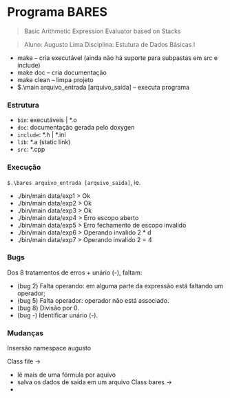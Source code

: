 # Programa BARES
 > Basic Arithmetic Expression Evaluator based on Stacks

 > Aluno: Augusto Lima
 > Disciplina: Estutura de Dados Básicas I

  - make – cria executável (ainda não há suporte para subpastas em src e include)
  - make doc – cria documentação
  - make clean – limpa projeto
  - $.\main arquivo_entrada [arquivo_saida] – executa programa

### Estrutura

* `bin`: executáveis | *.o 
* `doc`: documentação gerada pelo doxygen
* `include`: *.h | *.inl
* `lib`: *.a (static link)
* `src`: *.cpp

### Execução

`$.\bares arquivo_entrada [arquivo_saida]`, ie.

* ./bin/main data/exp1  > Ok
* ./bin/main data/exp2  > Ok
* ./bin/main data/exp3  > Ok
* ./bin/main data/exp4  > Erro escopo aberto
* ./bin/main data/exp5  > Erro fechamento de escopo invalido 
* ./bin/main data/exp6  > Operando invalido 2 * d
* ./bin/main data/exp7  > Operando invalido 2 = 4


### Bugs
Dos 8 tratamentos de erros + unário (-), faltam:

* (bug 2) Falta operando: em alguma parte da expressão está faltando um operador;
* (bug 5) Falta operador: operador não está associado. 
* (bug 8) Divisão por 0.
* (bug -) Identificar unário (-).

### Mudanças
Insersão namespace augusto

Class file -> 
 * lê mais de uma fórmula por aquivo
 * salva os dados de saida em um arquivo
Class bares ->
 * 
